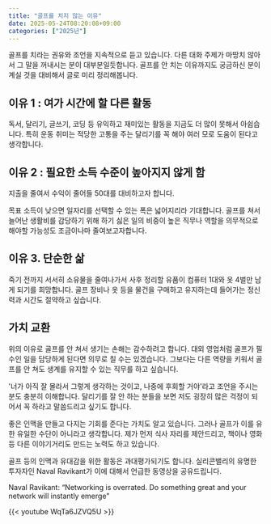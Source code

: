 ```yaml
---
title: "골프를 치지 않는 이유"
date: 2025-05-24T08:20:08+09:00
categories: ["2025년"]
---
```


골프를 치라는 권유와 조언을 지속적으로 듣고 있습니다. 다른 대화 주제가 마땅치 않아서 그 말을 꺼내시는 분이 대부분일듯합니다. 골프를 안 치는 이유까지도 궁금하신 분이 계실 것을 대비해서 글로 미리 정리해봅니다.

## 이유 1 : 여가 시간에 할 다른 활동

독서, 달리기, 글쓰기, 코딩 등 유익하고 재미있는 활동을 지금도 더 많이 못해서 아쉽습니다. 특히 운동 취미는 적당한 고통을 주는 달리기를 꼭 해야 여러 모로 도움이 된다고 생각합니다.

## 이유 2 : 필요한 소득 수준이 높아지지 않게 함

지출을 줄여서 수익이 줄어들 50대를 대비하고자 합니다.

목표 소득이 낮으면 일자리를 선택할 수 있는 폭은 넓어지리라 기대합니다. 골프를 쳐서 늘어난 생활비를 감당하기 위해 하기 싫은 일의 비중이 높은 직무나 역할을 의무적으로 해야할 가능성도 조금이나마 줄여보고자합니다.

## 이유 3. 단순한 삶

죽기 전까지 서서히 소유물을 줄여나가서 사후 정리할 유품이 컴퓨터 1대와 옷 4벌만 남게 되기를 희망합니다. 골프 장비나 옷 등을 물건을 구매하고 유지하는데 들어가는 정신력과 시간도 절약하고 싶습니다.

## 가치 교환

위의 이유로 골프를 안 쳐서 생기는 손해는 감수하려고 합니다. 대외 영업처럼 골프가 필수인 일을 담당하게 된다면 의무로 칠 수는 있겠습니다. 그보다는 다른 역량을 키워서 골프를 안 쳐도 생계를 유지할 수 있는 직무를 하고 싶습니다.

'너가 아직 잘 몰라서 그렇게 생각하는 것이고, 나중에 후회할 거야'라고 조언을 주시는 분도 충분히 이해합니다. 달리기를 잘 안 하는 분들을 보면 저도 굉장히 많은 걱정이 되어서 꼭 하라고 말씀드리고 싶기도 합니다.

좋은 인맥을 만들고 다지는 기회를 준다는 가치도 알고 있습니다.
그러나 골프가 이를 유한 유일한 수단이 아니라고 생각합니다.
제가 먼저 식사 자리를 제안드리고, 책이나 영화 등 다른 이야기거리도 만드는 노력도 하고 있습니다.

골프 등의 인맥과 유대감을 위한 활동은 과대평가되기도 합니다.
실리콘밸리의 유명한 투자자인 Naval Ravikant가 이에 대해서 언급한 동영상을 공유드립니다.

Naval Ravikant: “Networking is overrated. Do something great and your network will instantly emerge"

{{< youtube WqTa6JZVQ5U >}}
